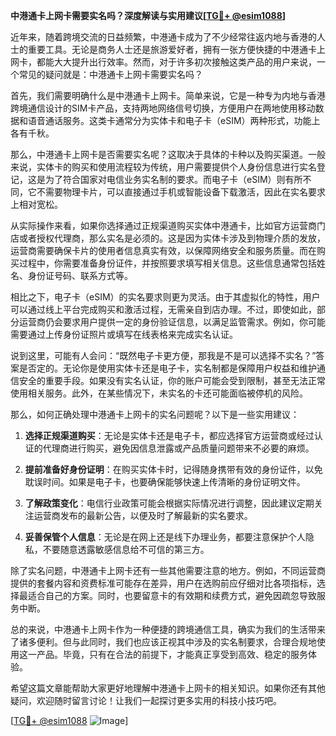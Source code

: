**中港通卡上网卡需要实名吗？深度解读与实用建议[[TG💪+ @esim1088](https://t.me/s/esim1088)]**

近年来，随着跨境交流的日益频繁，中港通卡成为了不少经常往返内地与香港的人士的重要工具。无论是商务人士还是旅游爱好者，拥有一张方便快捷的中港通卡上网卡，都能大大提升出行效率。然而，对于许多初次接触这类产品的用户来说，一个常见的疑问就是：中港通卡上网卡需要实名吗？

首先，我们需要明确什么是中港通卡上网卡。简单来说，它是一种专为内地与香港跨境通信设计的SIM卡产品，支持两地网络信号切换，方便用户在两地使用移动数据和语音通话服务。这类卡通常分为实体卡和电子卡（eSIM）两种形式，功能上各有千秋。

那么，中港通卡上网卡是否需要实名呢？这取决于具体的卡种以及购买渠道。一般来说，实体卡的购买和使用流程较为传统，用户需要提供个人身份信息进行实名登记，这是为了符合国家对电信业务实名制的要求。而电子卡（eSIM）则有所不同，它不需要物理卡片，可以直接通过手机或智能设备下载激活，因此在实名要求上相对宽松。

从实际操作来看，如果你选择通过正规渠道购买实体中港通卡，比如官方运营商门店或者授权代理商，那么实名是必须的。这是因为实体卡涉及到物理介质的发放，运营商需要确保卡片的使用者信息真实有效，以保障网络安全和服务质量。而在购买过程中，你需要准备身份证件，并按照要求填写相关信息。这些信息通常包括姓名、身份证号码、联系方式等。

相比之下，电子卡（eSIM）的实名要求则更为灵活。由于其虚拟化的特性，用户可以通过线上平台完成购买和激活过程，无需亲自到店办理。不过，即使如此，部分运营商仍会要求用户提供一定的身份验证信息，以满足监管需求。例如，你可能需要通过上传身份证照片或填写在线表格来完成实名认证。

说到这里，可能有人会问：“既然电子卡更方便，那我是不是可以选择不实名？”答案是否定的。无论你是使用实体卡还是电子卡，实名制都是保障用户权益和维护通信安全的重要手段。如果没有实名认证，你的账户可能会受到限制，甚至无法正常使用相关服务。此外，在某些情况下，未实名的卡还可能面临被停机的风险。

那么，如何正确处理中港通卡上网卡的实名问题呢？以下是一些实用建议：

1. **选择正规渠道购买**：无论是实体卡还是电子卡，都应选择官方运营商或经过认证的代理商进行购买，避免因信息泄露或产品质量问题带来不必要的麻烦。
   
2. **提前准备好身份证明**：在购买实体卡时，记得随身携带有效的身份证件，以免耽误时间。如果是电子卡，也要确保能够快速上传清晰的身份证明文件。

3. **了解政策变化**：电信行业政策可能会根据实际情况进行调整，因此建议定期关注运营商发布的最新公告，以便及时了解最新的实名要求。

4. **妥善保管个人信息**：无论是在网上还是线下办理业务，都要注意保护个人隐私，不要随意透露敏感信息给不可信的第三方。

除了实名问题，中港通卡上网卡还有一些其他需要注意的地方。例如，不同运营商提供的套餐内容和资费标准可能存在差异，用户在选购前应仔细对比各项指标，选择最适合自己的方案。同时，也要留意卡的有效期和续费方式，避免因疏忽导致服务中断。

总的来说，中港通卡上网卡作为一种便捷的跨境通信工具，确实为我们的生活带来了诸多便利。但与此同时，我们也应该正视其中涉及的实名制要求，合理合规地使用这一产品。毕竟，只有在合法的前提下，才能真正享受到高效、稳定的服务体验。

希望这篇文章能帮助大家更好地理解中港通卡上网卡的相关知识。如果你还有其他疑问，欢迎随时留言讨论！让我们一起探讨更多实用的科技小技巧吧。

[[TG💪+ @esim1088](https://t.me/s/esim1088) ![Image](https://i.postimg.cc/4NQfJmqS/Snipaste-2025-05-13-00-14-12.png)]
